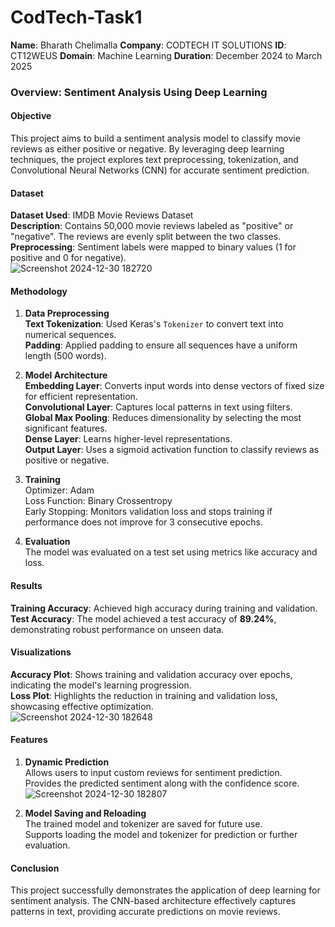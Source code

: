 # CodTech-Task1
 **Name**: Bharath Chelimalla
 **Company**: CODTECH IT SOLUTIONS
 **ID**: CT12WEUS
 **Domain**: Machine Learning
 **Duration**: December 2024 to March 2025

### Overview: Sentiment Analysis Using Deep Learning  

#### **Objective**  
This project aims to build a sentiment analysis model to classify movie reviews as either positive or negative. By leveraging deep learning techniques, the project explores text preprocessing, tokenization, and Convolutional Neural Networks (CNN) for accurate sentiment prediction.

#### **Dataset**  
 **Dataset Used**: IMDB Movie Reviews Dataset  
 **Description**: Contains 50,000 movie reviews labeled as "positive" or "negative". The reviews are evenly split between the two classes.  
 **Preprocessing**: Sentiment labels were mapped to binary values (1 for positive and 0 for negative).  
![Screenshot 2024-12-30 182720](https://github.com/user-attachments/assets/6cbf15c8-8fab-4f1b-9999-c9d22a5bbb99)

#### **Methodology**  

1. **Data Preprocessing**  
    **Text Tokenization**: Used Keras's `Tokenizer` to convert text into numerical sequences.  
    **Padding**: Applied padding to ensure all sequences have a uniform length (500 words).  

2. **Model Architecture**  
    **Embedding Layer**: Converts input words into dense vectors of fixed size for efficient representation.  
    **Convolutional Layer**: Captures local patterns in text using filters.  
    **Global Max Pooling**: Reduces dimensionality by selecting the most significant features.  
    **Dense Layer**: Learns higher-level representations.  
    **Output Layer**: Uses a sigmoid activation function to classify reviews as positive or negative.  

3. **Training**  
    Optimizer: Adam  
    Loss Function: Binary Crossentropy  
    Early Stopping: Monitors validation loss and stops training if performance does not improve for 3 consecutive epochs.  

4. **Evaluation**  
    The model was evaluated on a test set using metrics like accuracy and loss.  

#### **Results**  
 **Training Accuracy**: Achieved high accuracy during training and validation.  
 **Test Accuracy**: The model achieved a test accuracy of **89.24%**, demonstrating robust performance on unseen data.  

#### **Visualizations**  
 **Accuracy Plot**: Shows training and validation accuracy over epochs, indicating the model's learning progression.  
 **Loss Plot**: Highlights the reduction in training and validation loss, showcasing effective optimization.  
![Screenshot 2024-12-30 182648](https://github.com/user-attachments/assets/5f4f6ad2-247b-4fff-8f4d-571acda2448f)

#### **Features**  

1. **Dynamic Prediction**  
    Allows users to input custom reviews for sentiment prediction.  
    Provides the predicted sentiment along with the confidence score.  
![Screenshot 2024-12-30 182807](https://github.com/user-attachments/assets/7d50233c-f11b-4e74-bdf2-42cf7321be5e)

2. **Model Saving and Reloading**  
    The trained model and tokenizer are saved for future use.  
    Supports loading the model and tokenizer for prediction or further evaluation.  

#### **Conclusion**  
This project successfully demonstrates the application of deep learning for sentiment analysis. The CNN-based architecture effectively captures patterns in text, providing accurate predictions on movie reviews.  
